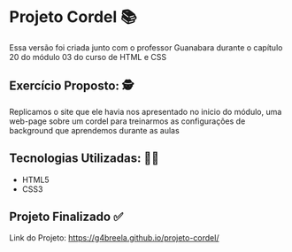 <h1>Projeto Cordel 📚</h1> 

<p>
    Essa versão foi criada junto com o professor Guanabara durante o capítulo 20 do módulo 03 do curso de HTML e CSS
</p>

<h2> Exercício Proposto: 🕵️ </h2>

<p>
    Replicamos o site que ele havia nos apresentado no inicio do módulo, uma web-page sobre um cordel para treinarmos as configurações de background que aprendemos durante as aulas
</p>

<h2> Tecnologias Utilizadas: 👩‍💻 </h2>
  <ul> 
    <li>HTML5</li>
    <li>CSS3</li>
  </ul>

  <h2> Projeto Finalizado ✅ </h2>
  
 <p>Link do Projeto: <a href="https://g4breela.github.io/projeto-cordel/">https://g4breela.github.io/projeto-cordel/</a></p>

